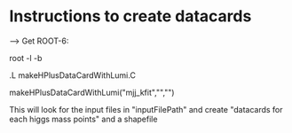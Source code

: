 # Instructions to create datacards

--> 
Get ROOT-6:
 
root -l -b

.L makeHPlusDataCardWithLumi.C

makeHPlusDataCardWithLumi("mjj_kfit","","")

This will look for the input files in "inputFilePath"
and create "datacards for each higgs mass points" and a shapefile

